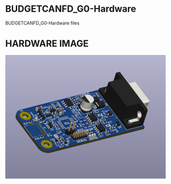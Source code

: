 # BUDGETCANFD_G0-Hardware
 BUDGETCANFD_G0-Hardware files

# HARDWARE IMAGE
![Alt text](BudgetCANFD_G0.png?raw=true "BUDGETCANFD_G0-Hardware")
